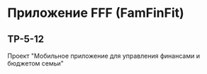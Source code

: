 # Приложение FFF (FamFinFit)
## TP-5-12
Проект "Мобильное приложение для управления финансами и бюджетом семьи"
